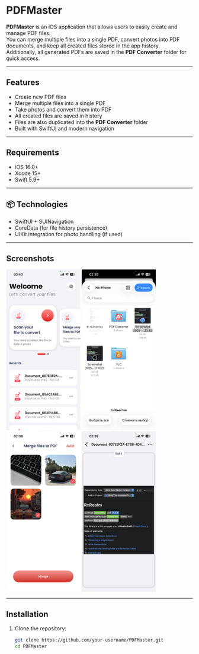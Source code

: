 # PDFMaster

**PDFMaster** is an iOS application that allows users to easily create and manage PDF files.  
You can merge multiple files into a single PDF, convert photos into PDF documents, and keep all created files stored in the app history.  
Additionally, all generated PDFs are saved in the **PDF Converter** folder for quick access.  

---

## Features
- Create new PDF files  
- Merge multiple files into a single PDF  
- Take photos and convert them into PDF  
- All created files are saved in history  
- Files are also duplicated into the **PDF Converter** folder  
- Built with SwiftUI and modern navigation  

---

## Requirements
- iOS 16.0+  
- Xcode 15+  
- Swift 5.9+  

---

## 📦 Technologies
- SwiftUI + SUINavigation  
- CoreData (for file history persistence)  
- UIKit integration for photo handling (if used)  

---

## Screenshots

<p float="left">
  <img src="Screenshots/Main.PNG" alt="Main Screen" width="200"/>
  <img src="Screenshots/MergeFiles.PNG" alt="Merge Files" width="200"/>
  <img src="Screenshots/MergePhoto.PNG" alt="Merge Photo" width="200"/>
  <img src="Screenshots/Result.PNG" alt="Result PDF" width="200"/>
</p>

---

## Installation
1. Clone the repository:  
   ```bash
   git clone https://github.com/your-username/PDFMaster.git
   cd PDFMaster
